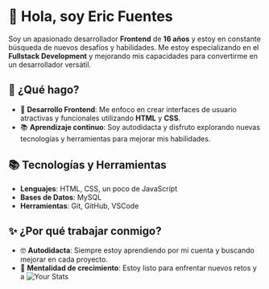 # 👋 Hola, soy Eric Fuentes

Soy un apasionado desarrollador **Frontend** de **16 años** y estoy en constante búsqueda de nuevos desafíos y habilidades. Me estoy especializando en el **Fullstack Development** y mejorando mis capacidades para convertirme en un desarrollador versátil.

## 🚀 ¿Qué hago?

- 🔧 **Desarrollo Frontend**: Me enfoco en crear interfaces de usuario atractivas y funcionales utilizando **HTML** y **CSS**.
- 📚 **Aprendizaje continuo**: Soy autodidacta y disfruto explorando nuevas tecnologías y herramientas para mejorar mis habilidades.

## 📚 Tecnologías y Herramientas

- **Lenguajes**: HTML, CSS, un poco de JavaScript
- **Bases de Datos**: MySQL
- **Herramientas**: Git, GitHub, VSCode

## ✨ ¿Por qué trabajar conmigo?

- 🤓 **Autodidacta**: Siempre estoy aprendiendo por mi cuenta y buscando mejorar en cada proyecto.
- 🧠 **Mentalidad de crecimiento**: Estoy listo para enfrentar nuevos retos y a
![Your Stats](https://github-readme-stats.vercel.app/api?username=EricFuentes7&show_icons=true&theme=radical) <!-- Reemplaza 'tu-usuario-github' con tu nombre de usuario en GitHub -->

